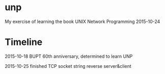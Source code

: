 # unp
My exercise of learning the book UNIX Network Programming
2015-10-24

Timeline
===
2015-10-18 BUPT 60th anniversary, determined to learn UNP

2015-10-25 finished TCP socket string reverse server&client

